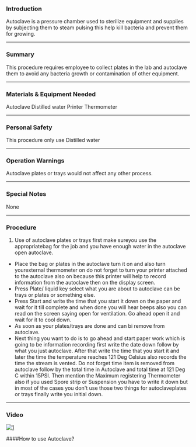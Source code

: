 ### Introduction
Autoclave is a pressure chamber used to sterilize equipment and supplies by subjecting them to steam pulsing this help kill bacteria and prevent them for growing.
***

### Summary
This procedure requires employee to collect plates in the lab and autoclave them to avoid any bacteria growth or contamination of other equipment.
***

### Materials & Equipment Needed
Autoclave
Distilled water
Printer
Thermometer
***

### Personal Safety
This procedure only use Distilled water
***

### Operation Warnings
Autoclave plates or trays would not  affect any other process.
***

### Special Notes
None
***

### Procedure
1. Use of  autoclave plates or trays  first make sureyou use the appropriatebag for the job and you have enough water in the autoclave open autoclave.
- Place the bag or plates in the autoclave turn it on and also turn yourexternal thermometer on do not forget to turn your printer attached to the autoclave also on because this printer will help to record information from the autoclave then on the display screen.
- Press Plate/ liquid key select what you are  about to autoclave can be trays or plates or something else.
- Press Start and write the time that you start it down on the paper and wait for it till complete and when done you will hear beeps also you can read on the screen saying open for ventilation. Go ahead open it and wait for it to cool down.
- As soon as your plates/trays are done and can bi remove from autoclave.
- Next thing you want to do is to go ahead and start paper work which is going to be information recording first write the date down follow by what you just autoclave. After that write the time that you start it and later the time the temperature reaches 121 Deg Celsius also records the time the stream is vented. Do not forget time item is removed from autoclave follow by the total time in Autoclave and total time at 121 Deg C within 15PSI. Then mention the Maximum registering Thermometer also if you used Spore strip or Suspension you have to write it down but in most of the cases you don't use those two things for autoclaveplates or trays finally write you initial down.
***

### Video

[![1](http://img.youtube.com/vi/yJUKl-yUPGQ/0.jpg)](https://www.youtube.com/watch?v=yJUKl-yUPGQ "How to use Autoclave?")

####How to use Autoclave?
